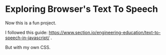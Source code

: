 # Exploring Browser's Text To Speech

Now this is a fun project.

I followed this guide: https://www.section.io/engineering-education/text-to-speech-in-javascript/ .

But with my own CSS.